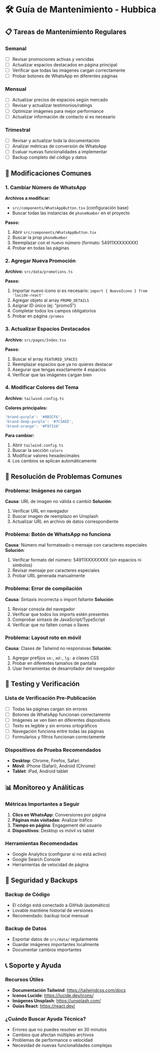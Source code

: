 
# 🛠️ Guía de Mantenimiento - Hubbica

## 📋 Tareas de Mantenimiento Regulares

### Semanal
- [ ] Revisar promociones activas y vencidas
- [ ] Actualizar espacios destacados en página principal
- [ ] Verificar que todas las imágenes cargan correctamente
- [ ] Probar botones de WhatsApp en diferentes páginas

### Mensual
- [ ] Actualizar precios de espacios según mercado
- [ ] Revisar y actualizar testimonios/ratings
- [ ] Optimizar imágenes para mejor performance
- [ ] Actualizar información de contacto si es necesario

### Trimestral
- [ ] Revisar y actualizar toda la documentación
- [ ] Analizar métricas de conversión de WhatsApp
- [ ] Evaluar nuevas funcionalidades a implementar
- [ ] Backup completo del código y datos

## 🔧 Modificaciones Comunes

### 1. Cambiar Número de WhatsApp

**Archivos a modificar:**
- `src/components/WhatsAppButton.tsx` (configuración base)
- Buscar todas las instancias de `phoneNumber` en el proyecto

**Pasos:**
1. Abrir `src/components/WhatsAppButton.tsx`
2. Buscar la prop `phoneNumber` 
3. Reemplazar con el nuevo número (formato: 54911XXXXXXXX)
4. Probar en todas las páginas

### 2. Agregar Nueva Promoción

**Archivo:** `src/data/promotions.ts`

**Pasos:**
1. Importar nuevo icono si es necesario: `import { NuevoIcono } from 'lucide-react'`
2. Agregar objeto al array `PROMO_DETAILS`
3. Asignar ID único (ej: "promo5")
4. Completar todos los campos obligatorios
5. Probar en página `/promos`

### 3. Actualizar Espacios Destacados

**Archivo:** `src/pages/Index.tsx`

**Pasos:**
1. Buscar el array `FEATURED_SPACES`
2. Reemplazar espacios que ya no quieres destacar
3. Asegurar que tengas exactamente 4 espacios
4. Verificar que las imágenes cargan bien

### 4. Modificar Colores del Tema

**Archivo:** `tailwind.config.ts`

**Colores principales:**
```javascript
'brand-purple': '#8B5CF6',
'brand-deep-purple': '#7C3AED', 
'brand-orange': '#F97316'
```

**Para cambiar:**
1. Abrir `tailwind.config.ts`
2. Buscar la sección `colors`
3. Modificar valores hexadecimales
4. Los cambios se aplican automáticamente

## 🚨 Resolución de Problemas Comunes

### Problema: Imágenes no cargan
**Causa**: URL de imagen no válida o cambió
**Solución**: 
1. Verificar URL en navegador
2. Buscar imagen de reemplazo en Unsplash
3. Actualizar URL en archivo de datos correspondiente

### Problema: Botón de WhatsApp no funciona
**Causa**: Número mal formateado o mensaje con caracteres especiales
**Solución**:
1. Verificar formato del número: 54911XXXXXXXX (sin espacios ni símbolos)
2. Revisar mensaje por caracteres especiales
3. Probar URL generada manualmente

### Problema: Error de compilación
**Causa**: Sintaxis incorrecta o import faltante
**Solución**:
1. Revisar consola del navegador
2. Verificar que todos los imports estén presentes
3. Comprobar sintaxis de JavaScript/TypeScript
4. Verificar que no falten comas o llaves

### Problema: Layout roto en móvil
**Causa**: Clases de Tailwind no responsivas
**Solución**:
1. Agregar prefijos `sm:`, `md:`, `lg:` a clases CSS
2. Probar en diferentes tamaños de pantalla
3. Usar herramientas de desarrollador del navegador

## 📱 Testing y Verificación

### Lista de Verificación Pre-Publicación
- [ ] Todas las páginas cargan sin errores
- [ ] Botones de WhatsApp funcionan correctamente
- [ ] Imágenes se ven bien en diferentes dispositivos
- [ ] Texto es legible y sin errores ortográficos
- [ ] Navegación funciona entre todas las páginas
- [ ] Formularios y filtros funcionan correctamente

### Dispositivos de Prueba Recomendados
- **Desktop**: Chrome, Firefox, Safari
- **Móvil**: iPhone (Safari), Android (Chrome)
- **Tablet**: iPad, Android tablet

## 📊 Monitoreo y Análiticas

### Métricas Importantes a Seguir
1. **Clics en WhatsApp**: Conversiones por página
2. **Páginas más visitadas**: Analizar tráfico
3. **Tiempo en página**: Engagement del usuario
4. **Dispositivos**: Desktop vs móvil vs tablet

### Herramientas Recomendadas
- Google Analytics (configurar si no está activo)
- Google Search Console
- Herramientas de velocidad de página

## 🔐 Seguridad y Backups

### Backup de Código
- El código está conectado a GitHub (automático)
- Lovable mantiene historial de versiones
- Recomendado: backup local mensual

### Backup de Datos
- Exportar datos de `src/data/` regularmente
- Guardar imágenes importantes localmente
- Documentar cambios importantes

## 📞 Soporte y Ayuda

### Recursos Útiles
- **Documentación Tailwind**: https://tailwindcss.com/docs
- **Iconos Lucide**: https://lucide.dev/icons/
- **Imágenes Unsplash**: https://unsplash.com/
- **Guías React**: https://react.dev/

### ¿Cuándo Buscar Ayuda Técnica?
- Errores que no puedes resolver en 30 minutos
- Cambios que afectan múltiples archivos
- Problemas de performance o velocidad
- Necesidad de nuevas funcionalidades complejas

